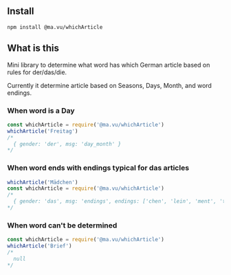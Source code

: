 ## Install

`npm install @ma.vu/whichArticle`

## What is this

Mini library to determine what word has which German article based on rules for
der/das/die.

Currently it determine article based on Seasons, Days, Month, and word endings.

### When word is a Day
```javascript
const whichArticle = require('@ma.vu/whichArticle')
whichArticle('Freitag') 
/*
  { gender: 'der', msg: 'day_month' }
*/
```

### When word ends with endings typical for das articles
```javascript
whichArticle('Mädchen') 
const whichArticle = require('@ma.vu/whichArticle')
/*
  { gender: 'das', msg: 'endings', endings: ['chen', 'lein', 'ment', 'tum', 'ma', 'um'] }
*/
```
### When word can't be determined

```javascript
const whichArticle = require('@ma.vu/whichArticle')
whichArticle('Brief')
/*
  null
*/
```


